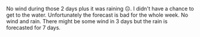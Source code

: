 No wind during those 2 days plus it was raining  ☹️. I didn't have a chance to get to the water. Unfortunately the forecast is bad for the whole week. No wind and rain. There might be some wind in 3 days but the rain is forecasted for 7 days.